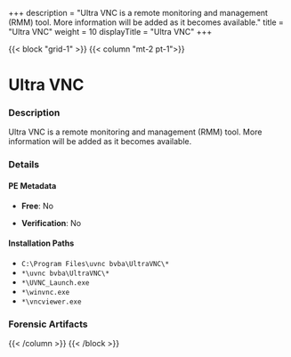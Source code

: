 +++
description = "Ultra VNC is a remote monitoring and management (RMM) tool. More information will be added as it becomes available."
title = "Ultra VNC"
weight = 10
displayTitle = "Ultra VNC"
+++


{{< block "grid-1" >}}
{{< column "mt-2 pt-1">}}

# Ultra VNC


### Description

Ultra VNC is a remote monitoring and management (RMM) tool. More information will be added as it becomes available.




### Details


#### PE Metadata


- **Free**: No

- **Verification**: No




#### Installation Paths
- `C:\Program Files\uvnc bvba\UltraVNC\*`
- `*\uvnc bvba\UltraVNC\*`
- `*\UVNC_Launch.exe`
- `*\winvnc.exe`
- `*\vncviewer.exe`

### Forensic Artifacts










{{< /column >}}
{{< /block >}}
